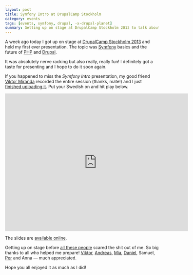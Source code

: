 ```yaml
---
layout: post
title: Symfony Intro at DrupalCamp Stockholm
category: events
tags: [events, symfony, drupal, -x-drupal-planet]
summary: Getting up on stage at DrupalCamp Stockholm 2013 to talk about Symfony was really, really fun! If you missed it — here it is recorded.
---
```

A week ago today I got up on stage at [DrupalCamp Stockholm 2013](/events/drupalcamp-stockholm-2013/) and held my first ever presentation. The topic was [Symfony](/symfony/) basics and the future of [PHP](/php/) and [Drupal](/drupal/).

It was absolutely nerve racking but also really, really fun! I definitely got a taste for presenting and I hope to do it soon again.

If you happened to miss the *Symfony Intro* presentation, my good friend [Viktor Miranda](http://viktormiranda.se/) recorded the entire session (thanks, mate!) and I just [finished uploading it](https://www.youtube.com/watch?v=FUmCeN4X9Ec). Put your Swedish on and hit play below.

<iframe width="600" height="450" src="http://www.youtube.com/embed/FUmCeN4X9Ec" frameborder="0" allowfullscreen></iframe>

The slides are [available online](http://tobiassjosten.github.com/symfony-intro/).

Getting up on stage before [all these people](https://twitter.com/frico74/status/309974180068204544) scared the shit out of me. So big thanks to all who helped me prepare! [Viktor](http://www.viktormiranda.com/), [Andreas](https://twitter.com/elmertoft), [Mia](https://twitter.com/miajung), [Daniel](https://twitter.com/dkvk), Samuel, [Per](http://www.helloper.com/) and Anna — much appreciated.

Hope you all enjoyed it as much as I did!
